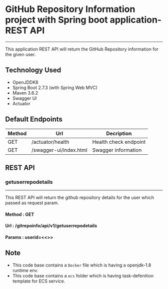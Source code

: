 # GitHub Repository Information project with Spring boot application-REST API
-----------------------------------------------------------------------------

This application REST API will return the GitHub Repository information for the given user.

## Technology Used
* OpenJDDK8
* Spring Boot 2.7.3 (with Spring Web MVC)
* Maven 3.6.2
* Swagger UI
* Actuator

## Default Endpoints

| Method | Url | Decription |
| ------ | --- | ---------- |
| GET    |/actuator/health  | Health check endpoint |
| GET    |/swagger-ui/index.html | Swagger information |


## REST API

### getuserrepodetails
--------------------------

This REST API will return the github repository details for the user which passed as request param.

#### Method : GET
#### Url    : /gitrepoinfo/api/v1/getuserrepodetails
#### Params : userid=<<>>

## Note
* This code base contains a `Docker` file which is having a openjdk-1.8 runtime env.
* This code base contains a `ecs` folder which is having task-defenition template for ECS service.
